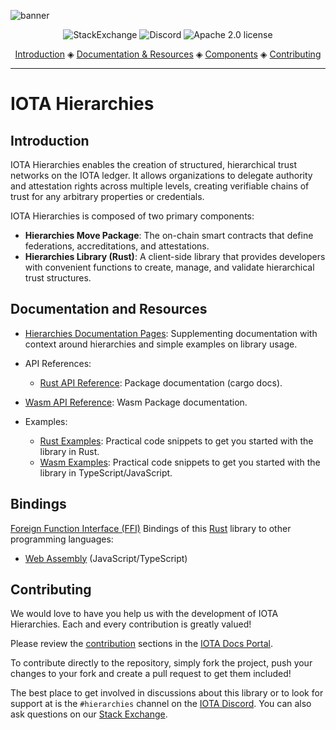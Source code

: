 ![banner](./github/hierarchies.png)

<p align="center">
  <a href="https://iota.stackexchange.com/" style="text-decoration:none;"><img src="https://img.shields.io/badge/StackExchange-9cf.svg?logo=stackexchange" alt="StackExchange"></a>
  <a href="https://discord.gg/iota-builders" style="text-decoration:none;"><img src="https://img.shields.io/badge/Discord-9cf.svg?logo=discord" alt="Discord"></a>
  <a href="https://github.com/iotaledger/hierarchies/blob/main/LICENSE" style="text-decoration:none;"><img src="https://img.shields.io/github/license/iotaledger/hierarchies.svg" alt="Apache 2.0 license"></a>
</p>

<p align="center">
  <a href="#introduction">Introduction</a> ◈
  <a href="#documentation-and-resources">Documentation & Resources</a> ◈
  <a href="#components">Components</a> ◈
  <a href="#contributing">Contributing</a>
</p>

---

# IOTA Hierarchies

## Introduction

IOTA Hierarchies enables the creation of structured, hierarchical trust networks on the IOTA ledger. It allows organizations to delegate authority and attestation rights across multiple levels, creating verifiable chains of trust for any arbitrary properties or credentials.

IOTA Hierarchies is composed of two primary components:

- **Hierarchies Move Package**: The on-chain smart contracts that define federations, accreditations, and attestations.
- **Hierarchies Library (Rust)**: A client-side library that provides developers with convenient functions to create, manage, and validate hierarchical trust structures.

## Documentation and Resources

- [Hierarchies Documentation Pages](https://docs.iota.org/developer/iota-hierarchies): Supplementing documentation with context around hierarchies and simple examples on library usage.
- API References:
  - [Rust API Reference](https://iotaledger.github.io/hierarchies/hierarchies/index.html): Package documentation (cargo docs).

- [Wasm API Reference](https://docs.iota.org/references/iota-hierarchies/wasm/api_ref): Wasm Package documentation.

- Examples:
  - [Rust Examples](https://github.com/iotaledger/hierarchies/tree/main/hierarchies-rs/examples/README.md): Practical code snippets to get you started with the library in Rust.
  - [Wasm Examples](https://github.com/iotaledger/hierarchies/tree/main/bindings/wasm/hierarchies_wasm/examples/README.md): Practical code snippets to get you started with the library in TypeScript/JavaScript.

## Bindings

[Foreign Function Interface (FFI)](https://en.wikipedia.org/wiki/Foreign_function_interface) Bindings of this [Rust](https://www.rust-lang.org/) library to other programming languages:

- [Web Assembly](https://github.com/iotaledger/hierarchies/tree/main/bindings/wasm/hierarchies_wasm) (JavaScript/TypeScript)

## Contributing

We would love to have you help us with the development of IOTA Hierarchies. Each and every contribution is greatly valued!

Please review the [contribution](https://docs.iota.org/developer/iota-hierarchies/contribute) sections in the [IOTA Docs Portal](https://docs.iota.org/developer/iota-hierarchies/).

To contribute directly to the repository, simply fork the project, push your changes to your fork and create a pull request to get them included!

The best place to get involved in discussions about this library or to look for support at is the `#hierarchies` channel on the [IOTA Discord](https://discord.gg/iota-builders). You can also ask questions on our [Stack Exchange](https://iota.stackexchange.com/).
